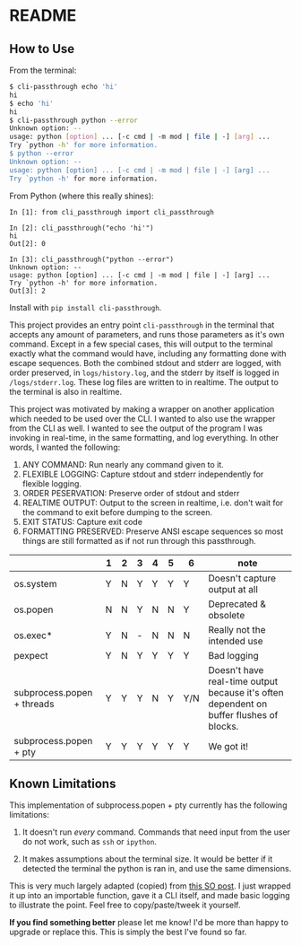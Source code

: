 # README

## How to Use


From the terminal:

```bash
$ cli-passthrough echo 'hi'
hi
$ echo 'hi'
hi
$ cli-passthrough python --error
Unknown option: --
usage: python [option] ... [-c cmd | -m mod | file | -] [arg] ...
Try `python -h' for more information.
$ python --error
Unknown option: --
usage: python [option] ... [-c cmd | -m mod | file | -] [arg] ...
Try `python -h' for more information.
```

From Python (where this really shines):
```ipython
In [1]: from cli_passthrough import cli_passthrough

In [2]: cli_passthrough("echo 'hi'")
hi
Out[2]: 0

In [3]: cli_passthrough("python --error")
Unknown option: --
usage: python [option] ... [-c cmd | -m mod | file | -] [arg] ...
Try `python -h' for more information.
Out[3]: 2

```


Install with `pip install cli-passthrough`.

This project provides an entry point `cli-passthrough` in the terminal that accepts any amount of parameters, and runs those parameters as it's own command. Except in a few special cases, this will output to the terminal exactly what the command would have, including any formatting done with escape sequences. Both the combined stdout and stderr are logged, with order preserved, in `logs/history.log`, and the stderr by itself is logged in `/logs/stderr.log`. These log files are written to in realtime. The output to the terminal is also in realtime.

This project was motivated by making a wrapper on another application which needed to be used over the CLI. I wanted to also use the wrapper from the CLI as well. I wanted to see the output of the program I was invoking in real-time, in the same formatting, and log everything. In other words, I wanted the following:

1. ANY COMMAND: Run nearly any command given to it.
2. FLEXIBLE LOGGING: Capture stdout and stderr independently for flexible logging.
3. ORDER PESERVATION: Preserve order of stdout and stderr
4. REALTIME OUTPUT: Output to the screen in realtime, i.e. don't wait for the command to exit before dumping to the screen.
5. EXIT STATUS: Capture exit code
6. FORMATTING PRESERVED: Preserve ANSI escape sequences so most things are still formatted as if not run through this passthrough.


|                              | 1 | 2 | 3 | 4 | 5 | 6   | note |
|------------------------------|---|---|---|---|---|-----|------|
| os.system                    | Y | N | Y | Y | Y | Y   | Doesn't capture output at all |
| os.popen                     | N | N | Y | N | N | Y   | Deprecated & obsolete |
| os.exec*                     | Y | N | - | N | N | N   | Really not the intended use |
| pexpect                      | Y | N | Y | Y | Y | Y   | Bad logging |
| subprocess.popen + threads   | Y | Y | Y | N | Y | Y/N | Doesn't have real-time output because it's often dependent on buffer flushes of blocks. |
| subprocess.popen + pty       | Y | Y | Y | Y | Y | Y   | We got it! |


## Known Limitations

This implementation of subprocess.popen + pty currently has the following limitations:

1. It doesn't run *every* command. Commands that need input from the user do not work, such as `ssh` or `ipython`.

1. It makes assumptions about the terminal size. It would be better if it detected the terminal the python is ran in, and use the same dimensions.

This is very much largely adapted (copied) from [this SO post](https://stackoverflow.com/a/31953436). I just wrapped it up into an importable function, gave it a CLI itself, and made basic logging to illustrate the point. Feel free to copy/paste/tweek it yourself.

**If you find something better** please let me know! I'd be more than happy to upgrade or replace this. This is simply the best I've found so far.
